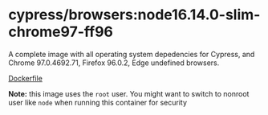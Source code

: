 <!--
WARNING: this file was autogenerated by generate-browser-image.js using

    yarn add:browsers -- 16.14.0-slim --chrome=97.0.4692.71 --firefox=96.0.2
-->

# cypress/browsers:node16.14.0-slim-chrome97-ff96

A complete image with all operating system depedencies for Cypress, and Chrome 97.0.4692.71, Firefox 96.0.2, Edge undefined browsers.

[Dockerfile](Dockerfile)

**Note:** this image uses the `root` user. You might want to switch to nonroot user like `node` when running this container for security
